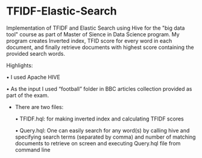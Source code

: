 # TFIDF-Elastic-Search
Implementation of TFIDF and Elastic Search using Hive for the "big data tool" course as part of Master of Sience in Data Science program.
My program creates Inverted index, TFID score for every word in each document, and finally retrieve documents with highest score containing the provided search words.

Highlights:

•	I used Apache HIVE 

•	As the input I used “football” folder in BBC articles collection provided as part of the exam.

- There are two files:

  •	TFIDF.hql: for making inverted index and calculating TFIDF scores
  
  •	Query.hql: One can easily search for any word(s) by calling hive and specifying search terms (separated by comma) and number of matching documents to retrieve on screen and executing Query.hql file from command line
